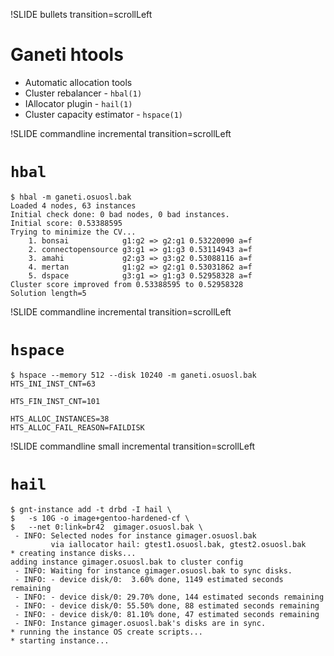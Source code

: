!SLIDE bullets transition=scrollLeft

# Ganeti htools #

* Automatic allocation tools
* Cluster rebalancer - <code>hbal(1)</code>
* IAllocator plugin - <code>hail(1)</code>
* Cluster capacity estimator - <code>hspace(1)</code>

!SLIDE commandline incremental transition=scrollLeft

# <code>hbal</code> #

    $ hbal -m ganeti.osuosl.bak
    Loaded 4 nodes, 63 instances
    Initial check done: 0 bad nodes, 0 bad instances.
    Initial score: 0.53388595
    Trying to minimize the CV...
        1. bonsai            g1:g2 => g2:g1 0.53220090 a=f
        2. connectopensource g3:g1 => g1:g3 0.53114943 a=f
        3. amahi             g2:g3 => g3:g2 0.53088116 a=f
        4. mertan            g1:g2 => g2:g1 0.53031862 a=f
        5. dspace            g3:g1 => g1:g3 0.52958328 a=f
    Cluster score improved from 0.53388595 to 0.52958328
    Solution length=5

!SLIDE commandline incremental transition=scrollLeft

# <code>hspace</code> #

    $ hspace --memory 512 --disk 10240 -m ganeti.osuosl.bak
    HTS_INI_INST_CNT=63

    HTS_FIN_INST_CNT=101

    HTS_ALLOC_INSTANCES=38
    HTS_ALLOC_FAIL_REASON=FAILDISK

!SLIDE commandline small incremental transition=scrollLeft

# <code>hail</code> #

    $ gnt-instance add -t drbd -I hail \
    $   -s 10G -o image+gentoo-hardened-cf \
    $   --net 0:link=br42  gimager.osuosl.bak \
     - INFO: Selected nodes for instance gimager.osuosl.bak 
             via iallocator hail: gtest1.osuosl.bak, gtest2.osuosl.bak
    * creating instance disks...
    adding instance gimager.osuosl.bak to cluster config
     - INFO: Waiting for instance gimager.osuosl.bak to sync disks.
     - INFO: - device disk/0:  3.60% done, 1149 estimated seconds remaining
     - INFO: - device disk/0: 29.70% done, 144 estimated seconds remaining
     - INFO: - device disk/0: 55.50% done, 88 estimated seconds remaining
     - INFO: - device disk/0: 81.10% done, 47 estimated seconds remaining
     - INFO: Instance gimager.osuosl.bak's disks are in sync.
    * running the instance OS create scripts...
    * starting instance...

